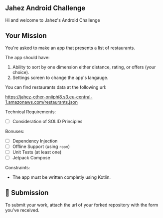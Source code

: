 ## Jahez Android Challenge
Hi and welcome to Jahez's Android Challenge


## Your Mission
You're asked to make an app that presents a list of restaurants.

The app should have:
1. Ability to sort by one dimension either distance, rating, or offers (your choice).
2. Settings screen to change the app's langauge. 

You can find restaurants data at the following url:

https://jahez-other-oniiphi8.s3.eu-central-1.amazonaws.com/restaurants.json

Technical Requirements:
- [ ] Consideration of SOLID Principles

Bonuses:
- [ ] Dependency Injection 
- [ ] Offline Support (using `room`)
- [ ] Unit Tests (at least one)
- [ ] Jetpack Compose 

Constraints:
- The app must be written completly using Kotlin.

## :tada:	 Submission
To submit your work, attach the url of your forked repository with the form you've received.
